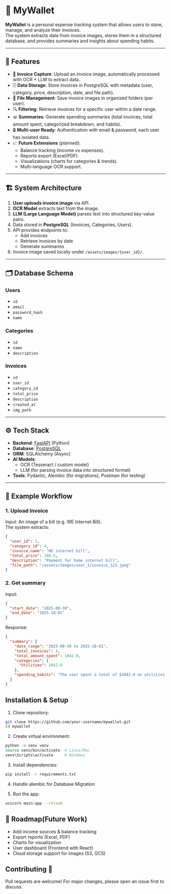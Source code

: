 # 🧾 MyWallet

**MyWallet** is a personal expense tracking system that allows users to store, manage, and analyze their invoices.  
The system extracts data from invoice images, stores them in a structured database, and provides summaries and insights about spending habits.

---

## 🚀 Features

- 📸 **Invoice Capture**: Upload an invoice image, automatically processed with OCR + LLM to extract data.
- 🗄 **Data Storage**: Store invoices in PostgreSQL with metadata (user, category, price, description, date, and file path).
- 📂 **File Management**: Save invoice images in organized folders (per user).
- 🔍 **Filtering**: Retrieve invoices for a specific user within a date range.
- 📊 **Summaries**: Generate spending summaries (total invoices, total amount spent, categorized breakdown, and habits).
- 🔒 **Multi-user Ready**: Authentication with email & password, each user has isolated data.
- 📈 **Future Extensions** (planned):
  - Balance tracking (income vs expenses).
  - Reports export (Excel/PDF).
  - Visualizations (charts for categories & trends).
  - Multi-language OCR support.

---

## 🏗 System Architecture

1. **User uploads invoice image** via API.  
2. **OCR Model** extracts text from the image.  
3. **LLM (Large Language Model)** parses text into structured key-value pairs.  
4. Data stored in **PostgreSQL** (Invoices, Categories, Users).  
5. API provides endpoints to:
   - Add invoices
   - Retrieve invoices by date
   - Generate summaries  
6. Invoice image saved locally under `/assets/images/{user_id}/`.

---

## 🗂 Database Schema

### Users
- `id`
- `email`
- `password_hash`
- `name`

### Categories
- `id`
- `name`
- `description`

### Invoices
- `id`
- `user_id`
- `category_id`
- `total_price`
- `description`
- `created_at`
- `img_path`

---

## ⚙️ Tech Stack

- **Backend**: [FastAPI](https://fastapi.tiangolo.com/) (Python)
- **Database**: [PostgreSQL](https://www.postgresql.org/)
- **ORM**: SQLAlchemy (Async)
- **AI Models**:  
  - OCR (Tesseract / custom model)  
  - LLM (for parsing invoice data into structured format)
- **Tools**: Pydantic, Alembic (for migrations), Postman (for testing)

---

## 📌 Example Workflow

### 1. Upload Invoice
Input: An image of a bill (e.g. WE Internet Bill).  
The system extracts:
```json
{
  "user_id": 1,
  "category_id": 4,
  "invoice_name": "WE internet bill",
  "total_price": 260.5,
  "description": "Payment for home internet bill",
  "file_path": "/assets/images/user_1/invoice_123.jpeg"
}
```

### 2. Get summary
Input:
``` json
{
  "start_date": "2025-09-30",
  "end_date": "2025-10-01"
}

```

Response:
```json
{
  "summary": {
    "date_range": "2025-09-30 to 2025-10-01",
    "total_invoices": 4,
    "total_amount_spent": 1042.0,
    "categories": {
      "Utilities": 1042.0
    },
    "spending_habits": "The user spent a total of $1042.0 on utilities (4 transactions)."
  }
}
```

## Installation & Setup
1. Clone repository:

```bash
git clone https://github.com/your-username/mywallet.git
cd mywallet
```

2. Create virtual environment:

```bash
python -m venv venv
source venv/bin/activate  # Linux/Mac
venv\Scripts\activate     # Windows
```

3. Install dependencies:

```bash
pip install -r requirements.txt
```

4. Handle alembic for Database Migration

5. Run the app:

```bash
uvicorn main:app --reload 
```

## 📅 Roadmap(Future Work)
* Add income sources & balance tracking
* Export reports (Excel, PDF)
* Charts for visualization
* User dashboard (Frontend with React)
* Cloud storage support for images (S3, GCS)


## Contributing 🤝
Pull requests are welcome! For major changes, please open an issue first to discuss.

